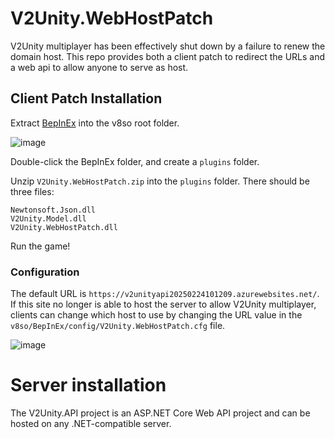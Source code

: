 # V2Unity.WebHostPatch
V2Unity multiplayer has been effectively shut down by a failure to renew the domain host. This repo provides both a client patch to redirect the URLs and a web api to allow anyone to serve as host.

## Client Patch Installation
Extract [BepInEx](https://github.com/BepInEx/BepInEx/releases/tag/v5.4.23.2) into the v8so root folder.

![image](https://github.com/user-attachments/assets/04302574-5aa3-40c5-828e-86fb43831b1d)


Double-click the BepInEx folder, and create a `plugins` folder.

Unzip `V2Unity.WebHostPatch.zip` into the `plugins` folder. There should be three files: 

```
Newtonsoft.Json.dll
V2Unity.Model.dll
V2Unity.WebHostPatch.dll
```

Run the game!

### Configuration
The default URL is `https://v2unityapi20250224101209.azurewebsites.net/`. If this site no longer is able to host the server to allow V2Unity multiplayer, clients can change which host to use by changing the URL value in the `v8so/BepInEx/config/V2Unity.WebHostPatch.cfg` file.

![image](https://github.com/user-attachments/assets/4c139425-e1d7-41bc-9bc0-d232e0c5c649)


# Server installation
The V2Unity.API project is an ASP.NET Core Web API project and can be hosted on any .NET-compatible server.

